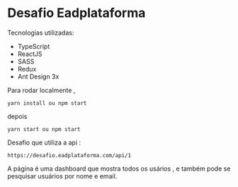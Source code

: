 # Desafio Eadplataforma

Tecnologias utilizadas:

- TypeScript
- ReactJS
- SASS
- Redux
- Ant Design 3x

Para rodar localmente ,

```
yarn install ou npm start
```

depois

```
yarn start ou npm start
```

Desafio que utiliza a api :

```url
https://desafio.eadplataforma.com/api/1
```

A página é uma dashboard que mostra todos os usários , e também pode se pesquisar usuários por nome e email.
